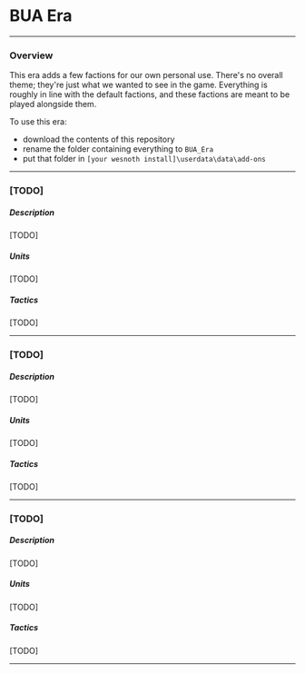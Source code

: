 # BUA Era

----

### Overview

This era adds a few factions for our own personal use. There's no overall theme; they're just what we wanted to see in the game. Everything is roughly in line with the default factions, and these factions are meant to be played alongside them.

To use this era:

- download the contents of this repository
- rename the folder containing everything to `BUA_Era`
- put that folder in `[your wesnoth install]\userdata\data\add-ons`

----

### [TODO]

##### Description

[TODO]

##### Units

[TODO]

##### Tactics

[TODO]

----

### [TODO]

##### Description

[TODO]

##### Units

[TODO]

##### Tactics

[TODO]

----

### [TODO]

##### Description

[TODO]

##### Units

[TODO]

##### Tactics

[TODO]

----
